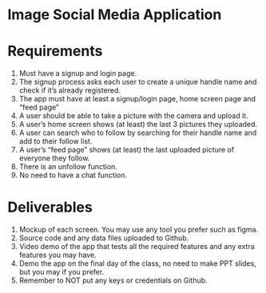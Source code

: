 # Image Social Media Application

# Requirements
1. Must have a signup and login page.
2. The signup process asks each user to create a unique handle name and check if it’s
already registered.
3. The app must have at least a signup/login page, home screen page and “feed page”
4. A user should be able to take a picture with the camera and upload it.
5. A user’s home screen shows (at least) the last 3 pictures they uploaded.
6. A user can search who to follow by searching for their handle name and add to their
follow list.
7. A user’s “feed page” shows (at least) the last uploaded picture of everyone they
follow.
8. There is an unfollow function.
9. No need to have a chat function.

# Deliverables
1. Mockup of each screen. You may use any tool you prefer such as figma.
2. Source code and any data files uploaded to Github.
3. Video demo of the app that tests all the required features and any extra features you
may have.
4. Demo the app on the final day of the class, no need to make PPT slides, but you may
if you prefer.
5. Remember to NOT put any keys or credentials on Github.